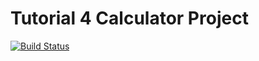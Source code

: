 # Tutorial 4 Calculator Project
[![Build Status](https://travis-ci.com/fletchthefletch/tutorial4_calculator.svg?token=y6wDtyw9hh7x6ActSYAV&branch=main)](https://travis-ci.com/fletchthefletch/tutorial4_calculator)